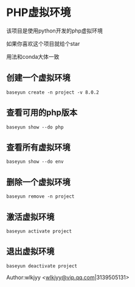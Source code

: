 # PHP虚拟环境

该项目是使用python开发的php虚拟环境

如果你喜欢这个项目就给个star

用法和conda大体一致
## 创建一个虚拟环境
``
baseyun create -n project -v 8.0.2
``

## 查看可用的php版本
``
baseyun show --do php
``

## 查看所有虚拟环境
``
baseyun show --do env
``

## 删除一个虚拟环境
``
baseyun remove -n project
``

## 激活虚拟环境
``
baseyun activate project
``

## 退出虚拟环境
``
baseyun deactivate project
``

Author:wlkjyy <wlkjyy@vip.qq.com|3139505131>
